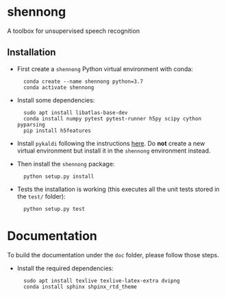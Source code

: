 # shennong

A toolbox for unsupervised speech recognition


## Installation

* First create a `shennong` Python virtual environment with conda:

        conda create --name shennong python=3.7
        conda activate shennong

* Install some dependencies:

        sudo apt install libatlas-base-dev
        conda install numpy pytest pytest-runner h5py scipy cython pyparsing
        pip install h5features

* Install `pykaldi` following the instructions
  [here](https://github.com/pykaldi/pykaldi#installation). Do **not**
  create a new virtual environment but install it in the `shennong`
  environment instead.

* Then install the `shennong` package:

        python setup.py install

* Tests the installation is working (this executes all the unit tests
  stored in the `test/` folder):

        python setup.py test

# Documentation

To build the documentation under the `doc` folder, please follow those steps.

* Install the required dependencies:

        sudo apt install texlive texlive-latex-extra dvipng
        conda install sphinx shpinx_rtd_theme
